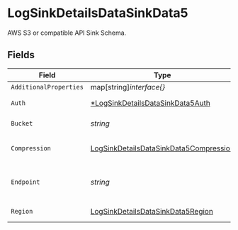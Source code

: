 # LogSinkDetailsDataSinkData5

AWS S3 or compatible API Sink Schema.


## Fields

| Field                                                                                                   | Type                                                                                                    | Required                                                                                                | Description                                                                                             | Example                                                                                                 |
| ------------------------------------------------------------------------------------------------------- | ------------------------------------------------------------------------------------------------------- | ------------------------------------------------------------------------------------------------------- | ------------------------------------------------------------------------------------------------------- | ------------------------------------------------------------------------------------------------------- |
| `AdditionalProperties`                                                                                  | map[string]*interface{}*                                                                                | :heavy_minus_sign:                                                                                      | N/A                                                                                                     |                                                                                                         |
| `Auth`                                                                                                  | [*LogSinkDetailsDataSinkData5Auth](../../models/shared/logsinkdetailsdatasinkdata5auth.md)              | :heavy_minus_sign:                                                                                      | Authentication object.                                                                                  |                                                                                                         |
| `Bucket`                                                                                                | *string*                                                                                                | :heavy_check_mark:                                                                                      | Name of the S3 Bucket.                                                                                  | northflank-logs                                                                                         |
| `Compression`                                                                                           | [LogSinkDetailsDataSinkData5Compression](../../models/shared/logsinkdetailsdatasinkdata5compression.md) | :heavy_check_mark:                                                                                      | Log file compression method.                                                                            | gzip                                                                                                    |
| `Endpoint`                                                                                              | *string*                                                                                                | :heavy_check_mark:                                                                                      | Endpoint for the AWS S3 or compatible API bucket.                                                       | my.bucket.com                                                                                           |
| `Region`                                                                                                | [LogSinkDetailsDataSinkData5Region](../../models/shared/logsinkdetailsdatasinkdata5region.md)           | :heavy_check_mark:                                                                                      | Region of the S3 bucket.                                                                                | eu-west-2                                                                                               |